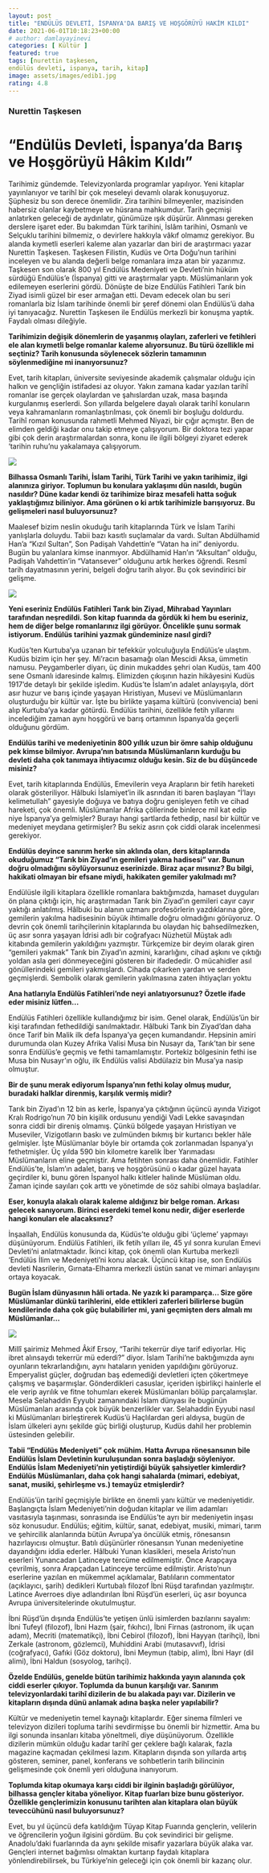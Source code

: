 ```yaml
---
layout: post
title: "ENDÜLÜS DEVLETİ, İSPANYA'DA BARIŞ VE HOŞGÖRÜYÜ HAKİM KILDI"
date: 2021-06-01T10:18:23+00:00
# author: damlayayinevi
categories: [ Kültür ]
featured: true
tags: [nurettin taşkesen,
endülüs devleti, ispanya, tarih, kitap]
image: assets/images/edib1.jpg
rating: 4.8
---
```


### Nurettin Taşkesen
# “Endülüs Devleti, İspanya’da Barış ve Hoşgörüyü Hâkim Kıldı”

Tarihimiz gündemde. Televizyonlarda programlar yapılıyor. Yeni kitaplar yayınlanıyor ve tarihî bir çok meseleyi devamlı olarak konuşuyoruz. Şüphesiz bu son derece önemlidir. Zira tarihini bilmeyenler, mazisinden habersiz olanlar kaybetmeye ve hüsrana mahkumdur. Tarih geçmişi anlatırken geleceği de aydınlatır, günümüze ışık düşürür. Alınması gereken derslere işaret eder. Bu bakımdan Türk tarihini, İslâm tarihini, Osmanlı ve Selçuklu tarihini bilmemiz, o devirlere hakkıyla vâkıf olmamız gerekiyor. Bu alanda kıymetli eserleri kaleme alan yazarlar dan biri de araştırmacı yazar Nurettin Taşkesen. Taşkesen Filistin, Kudüs ve Orta Doğu’nun tarihini inceleyen ve bu alanda değerli belge romanlara imza atan bir yazarımız. Taşkesen son olarak 800 yıl Endülüs Medeniyeti ve Devleti’nin hüküm sürdüğü Endülüs’e (İspanya) gitti ve araştırmalar yaptı. Müslümanların yok edilemeyen eserlerini gördü. Dönüşte de bize Endülüs Fatihleri Tarık bin Ziyad isimli güzel bir eser armağan etti. Devam edecek olan bu seri romanlarla biz İslam tarihinde önemli bir şeref dönemi olan Endülüs’ü daha iyi tanıyacağız. Nurettin Taşkesen ile Endülüs merkezli bir konuşma yaptık. Faydalı olması dileğiyle.

**Tarihimizin değişik dönemlerin de yaşanmış olayları, zaferleri ve fetihleri ele alan kıymetli belge romanlar kaleme alıyorsunuz. Bu türü özellikle mi seçtiniz? Tarih konusunda söylenecek sözlerin tamamının söylenmediğine mi inanıyorsunuz?**

Evet, tarih kitapları, üniversite seviyesinde akademik çalışmalar olduğu için halkın ve gençliğin istifadesi az oluyor. Yakın zamana kadar yazılan tarihî romanlar ise gerçek olaylardan ve şahıslardan uzak, masa başında kurgulanmış eserlerdi. Son yıllarda belgelere dayalı olarak tarihî konuların veya kahramanların romanlaştırılması, çok önemli bir boşluğu doldurdu. Tarihî roman konusunda rahmetli Mehmed Niyazi, bir çığır açmıştır. Ben de elimden geldiği kadar onu takip etmeye çalışıyorum. Bir doktora tezi yapar gibi çok derin araştırmalardan sonra, konu ile ilgili bölgeyi ziyaret ederek ‘tarihin ruhu’nu yakalamaya çalışıyorum.

![](https://raw.githubusercontent.com/edamla/blog-damlayayinevi/master/assets/images/edib2.jpg)

**Bilhassa Osmanlı Tarihi, İslam Tarihi, Türk Tarihi ve yakın tarihimiz, ilgi alanınıza giriyor. Toplumun bu konulara yaklaşımı dün nasıldı, bugün nasıldır? Düne kadar kendi öz tarihimize biraz mesafeli hatta soğuk yaklaştığımız biliniyor. Ama görünen o ki artık tarihimizle barışıyoruz. Bu gelişmeleri nasıl buluyorsunuz?**

Maalesef bizim neslin okuduğu tarih kitaplarında Türk ve İslam Tarihi yanlışlarla doluydu. Tabii bazı kasıtlı suçlamalar da vardı. Sultan Abdülhamid Han’a “Kızıl Sultan”, Son Padişah Vahdettin’e “Vatan ha ini” deniyordu. Bugün bu yalanlara kimse inanmıyor. Abdülhamid Han’ın “Aksultan” olduğu, Padişah Vahdettin’in “Vatansever” olduğunu artık herkes öğrendi. Resmî tarih dayatmasının yerini, belgeli doğru tarih alıyor. Bu çok sevindirici bir gelişme.

![](https://raw.githubusercontent.com/edamla/blog-damlayayinevi/master/assets/images/edib3.jpg)

**Yeni eseriniz Endülüs Fatihleri Tarık bin Ziyad, Mihrabad Yayınları tarafından neşredildi. Son kitap fuarında da gördük ki hem bu eseriniz, hem de diğer belge romanlarınız ilgi görüyor. Öncelikle şunu sormak istiyorum. Endülüs tarihini yazmak gündeminize nasıl girdi?**

Kudüs’ten Kurtuba’ya uzanan bir tefekkür yolculuğuyla Endülüs’e ulaştım. Kudüs bizim için her şey. Mi’racın basamağı olan Mescidi Aksa, ümmetin namusu. Peygamberler diyarı, üç dinin mukaddes şehri olan Kudüs, tam 400 sene Osmanlı idaresinde kalmış. Elimizden çıkışının hazin hikâyesini Kudüs 1917’de detaylı bir şekilde işledim. Kudüs’te İslam’ın adalet anlayışıyla, dört asır huzur ve barış içinde yaşayan Hıristiyan, Musevi ve Müslümanların oluşturduğu bir kültür var. İşte bu birlikte yaşama kültürü (convivencia) beni alıp Kurtuba’ya kadar götürdü. Endülüs tarihini, özellikle fetih yıllarını incelediğim zaman aynı hoşgörü ve barış ortamının İspanya’da geçerli olduğunu gördüm.

**Endülüs tarihi ve medeniyetinin 800 yıllık uzun bir ömre sahip olduğunu pek kimse bilmiyor. Avrupa’nın batısında Müslümanların kurduğu bu devleti daha çok tanımaya ihtiyacımız olduğu kesin. Siz de bu düşüncede misiniz?**

Evet, tarih kitaplarında Endülüs, Emevilerin veya Arapların bir fetih hareketi olarak gösteriliyor. Hâlbuki İslamiyet’in ilk asrından iti baren başlayan “İ’layı kelimetullah” gayesiyle doğuya ve batıya doğru genişleyen fetih ve cihad hareketi, çok önemli. Müslümanlar Afrika çöllerinde binlerce mil kat edip niye İspanya’ya gelmişler? Burayı hangi şartlarda fethedip, nasıl bir kültür ve medeniyet meydana getirmişler? Bu sekiz asrın çok ciddi olarak incelenmesi gerekiyor.

**Endülüs deyince sanırım herke sin aklında olan, ders kitaplarında okuduğumuz “Tarık bin Ziyad’ın gemileri yakma hadisesi” var. Bunun doğru olmadığını söylüyorsunuz eserinizde. Biraz açar mısınız? Bu bilgi, hakikati olmayan bir efsane miydi, hakikaten gemiler yakılmadı mı?**

Endülüsle ilgili kitaplara özellikle romanlara baktığımızda, hamaset duyguları ön plana çıktığı için, hiç araştırmadan Tarık bin Ziyad’ın gemileri cayır cayır yaktığı anlatılmış. Hâlbuki bu alanın uzmanı profesörlerin yazdıklarına göre, gemilerin yakılma hadisesinin büyük ihtimalle doğru olmadığını görüyoruz. O devrin çok önemli tarihçilerinin kitaplarında bu olaydan hiç bahsedilmezken, üç asır sonra yaşayan İdrisi adlı bir coğrafyacı Nüzhetül Müştak adlı kitabında gemilerin yakıldığını yazmıştır. Türkçemize bir deyim olarak giren “gemileri yakmak” Tarık bin Ziyad’ın azmini, kararlığını, cihad aşkını ve çıktığı yoldan asla geri dönmeyeceğini gösteren bir ifadededir. O mücahidler asıl gönüllerindeki gemileri yakmışlardı. Cihada çıkarken yardan ve serden geçmişlerdi. Sembolik olarak gemilerin yakılmasına zaten ihtiyaçları yoktu

**Ana hatlarıyla Endülüs Fatihleri’nde neyi anlatıyorsunuz? Özetle ifade eder misiniz lütfen...**

Endülüs Fatihleri özellikle kullandığımız bir isim. Genel olarak, Endülüs’ün bir kişi tarafından fethedildiği sanılmaktadır. Hâlbuki Tarık bin Ziyad’dan daha önce Tarif bin Malik ilk defa İspanya’ya geçen kumandandır. Hepsinin amiri durumunda olan Kuzey Afrika Valisi Musa bin Nusayr da, Tarık’tan bir sene sonra Endülüs’e geçmiş ve fethi tamamlamıştır. Portekiz bölgesinin fethi ise Musa bin Nusayr’ın oğlu, ilk Endülüs valisi Abdülaziz bin Musa’ya nasip olmuştur.

**Bir de şunu merak ediyorum İspanya’nın fethi kolay olmuş mudur, buradaki halklar direnmiş, karşılık vermiş midir?**

Tarık bin Ziyad’ın 12 bin as kerle, İspanya’ya çıktığının üçüncü ayında Vizigot Kralı Rodrigo’nun 70 bin kişilik ordusunu yendiği Vadi Lekke savaşından sonra ciddi bir direniş olmamış. Çünkü bölgede yaşayan Hıristiyan ve Museviler, Vizigotların baskı ve zulmünden bıkmış bir kurtarıcı bekler hâle gelmişler. İşte Müslümanlar böyle bir ortamda çok zorlanmadan İspanya’yı fethetmişler. Üç yılda 590 bin kilometre karelik İber Yarımadası Müslümanların eline geçmiştir. Ama fetihten sonrası daha önemlidir. Fatihler Endülüs’te, İslam’ın adalet, barış ve hoşgörüsünü o kadar güzel hayata geçirdiler ki, bunu gören İspanyol halkı kitleler halinde Müslüman oldu. Zaman içinde sayıları çok arttı ve yönetimde de söz sahibi olmaya başladılar.

**Eser, konuyla alakalı olarak kaleme aldığınız bir belge roman. Arkası gelecek sanıyorum. Birinci eserdeki temel konu nedir, diğer eserlerde hangi konuları ele alacaksınız?**

İnşaallah, Endülüs konusunda da, Küdüs’te olduğu gibi ‘üçleme’ yapmayı düşünüyorum. Endülüs Fatihleri, ilk fetih yılları ile, 45 yıl sonra kurulan Emevi Devleti’ni anlatmaktadır. İkinci kitap, çok önemli olan Kurtuba merkezli ‘Endülüs İlim ve Medeniyeti’ni konu alacak. Üçüncü kitap ise, son Endülüs devleti Nasrilerin, Gırnata-Elhamra merkezli üstün sanat ve mimari anlayışını ortaya koyacak.

**Bugün İslam dünyasının hâli ortada. Ne yazık ki paramparça... Size göre Müslümanlar dünkü tarihlerini, elde ettikleri zaferleri bilirlerse bugün kendilerinde daha çok güç bulabilirler mi, yani geçmişten ders almalı mı Müslümanlar…**

![](https://raw.githubusercontent.com/edamla/blog-damlayayinevi/master/assets/images/edib4.jpg)

Millî şairimiz Mehmed Âkif Ersoy, “Tarihi tekerrür diye tarif ediyorlar. Hiç ibret alınsaydı tekerrür mü ederdi?” diyor. İslam Tarihi’ne baktığımızda aynı oyunların tekrarlandığını, aynı hataların yeniden yapıldığını görüyoruz. Emperyalist güçler, doğrudan baş edemediği devletleri içten çökertmeye çalışmış ve başarmışlar. Gönderdikleri casuslar, içeriden işbirlikçi hainlerle el ele verip ayrılık ve fitne tohumları ekerek Müslümanları bölüp parçalamışlar. Mesela Selahaddin Eyyubi zamanındaki İslam dünyası ile bugünün Müslümanları arasında çok büyük benzerlikler var. Selahaddin Eyyubi nasıl ki Müslümanları birleştirerek Kudüs’ü Haçlılardan geri aldıysa, bugün de İslam ülkeleri aynı şekilde güç birliği oluşturup, Kudüs dahil her problemin üstesinden gelebilir.

**Tabii “Endülüs Medeniyeti” çok mühim. Hatta Avrupa rönesansının bile Endülüs İslam Devletinin kuruluşundan sonra başladığı söyleniyor. Endülüs İslam Medeniyeti’nin yetiştirdiği büyük şahsiyetler kimlerdir? Endülüs Müslümanları, daha çok hangi sahalarda (mimari, edebiyat, sanat, musiki, şehirleşme vs.) temayüz etmişlerdir?**

Endülüs’ün tarihî geçmişiyle birlikte en önemli yanı kültür ve medeniyetidir. Başlangıçta İslam Medeniyeti’nin doğudan kitaplar ve ilim adamları vasıtasıyla taşınması, sonrasında ise Endülüs’te ayrı bir medeniyetin inşası söz konusudur. Endülüs; eğitim, kültür, sanat, edebiyat, musiki, mimari, tarım ve şehircilik alanlarında bütün Avrupa’ya öncülük etmiş, rönesansın hazırlayıcısı olmuştur. Batılı düşünürler rönesansın Yunan medeniyetine dayandığını iddia ederler. Hâlbuki Yunan klasikleri, mesela Aristo’nun eserleri Yunancadan Latinceye tercüme edilmemiştir. Önce Arapçaya çevrilmiş, sonra Arapçadan Latinceye tercüme edilmiştir. Aristo’nun eserlerine yazılan en mükemmel açıklamalar, Batılıların commentator (açıklayıcı, şarih) dedikleri Kurtubalı filozof İbni Rüşd tarafından yazılmıştır. Latince Averroes diye adlandırılan İbni Rüşd’ün eserleri, üç asır boyunca Avrupa üniversitelerinde okutulmuştur.

İbni Rüşd’ün dışında Endülüs’te yetişen ünlü isimlerden bazılarını sayalım: İbni Tufeyl (filozof), İbni Hazm (şair, fıkıhcı), İbni Firnas (astronom, ilk uçan adam), Mecriti (matematikçi), İbni Cebirol (filozof), İbni Hayyan (tarihçi), İbni Zerkale (astronom, gözlemci), Muhiddini Arabi (mutasavvıf), İdrisi (coğrafyacı), Gafıki (Göz doktoru), İbni Meymun (tabip, alim), İbni Hayr (dil alimi), İbni Haldun (sosyolog, tarihçi).

**Özelde Endülüs, genelde bütün tarihimiz hakkında yayın alanında çok ciddi eserler çıkıyor. Toplumda da bunun karşılığı var. Sanırım televizyonlardaki tarihî dizilerin de bu alakada payı var. Dizilerin ve kitapların dışında dünü anlamak adına başka neler yapılabilir?**

Kültür ve medeniyetin temel kaynağı kitaplardır. Eğer sinema filmleri ve televizyon dizileri topluma tarihi sevdirmişse bu önemli bir hizmettir. Ama bu ilgi sonunda insanları kitaba yöneltmeli, diye düşünüyorum. Özellikle dizilerin mümkün olduğu kadar tarihî ger çeklere bağlı kalarak, fazla magazine kaçmadan çekilmesi lazım. Kitapların dışında son yıllarda artış gösteren, seminer, panel, konferans ve sohbetlerin tarih bilincinin gelişmesinde çok önemli yeri olduğuna inanıyorum.

**Toplumda kitap okumaya karşı ciddi bir ilginin başladığı görülüyor, bilhassa gençler kitaba yöneliyor. Kitap fuarları bize bunu gösteriyor. Özellikle gençlerimizin konusunu tarihten alan kitaplara olan büyük teveccühünü nasıl buluyorsunuz?**

Evet, bu yıl üçüncü defa katıldığım Tüyap Kitap Fuarında gençlerin, velilerin ve öğrencilerin yoğun ilgisini gördüm. Bu çok sevindirici bir gelişme. Anadolu’daki fuarlarında da aynı şekilde misafir yazarlara büyük alaka var. Gençleri internet bağımlısı olmaktan kurtarıp faydalı kitaplara yönlendirebilirsek, bu Türkiye’nin geleceği için çok önemli bir kazanç olur.


